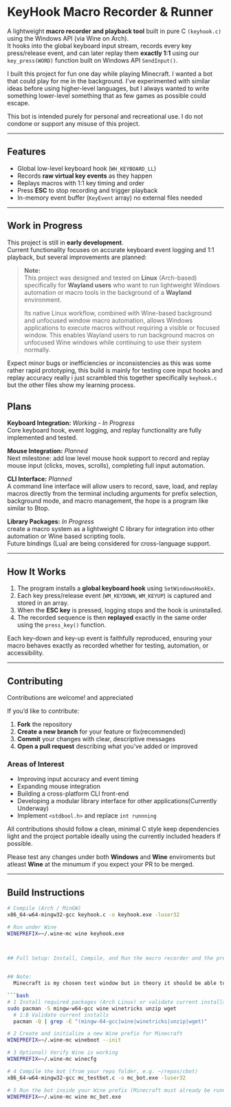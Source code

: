 # KeyHook Macro Recorder & Runner

A lightweight **macro recorder and playback tool** built in pure C `(keyhook.c)` using the Windows API (via Wine on Arch).  
It hooks into the global keyboard input stream, records every key press/release event, and can later replay them **exactly 1:1** using our `key_press(WORD)` function built on Windows API `SendInput()`.

I built this project for fun one day while playing Minecraft. I wanted a bot that could play for me in the background. I’ve experimented with similar ideas before using higher-level languages, but I always wanted to write something lower-level something that as few games as possible could escape.

This bot is intended purely for personal and recreational use. I do not condone or support any misuse of this project.


---

## Features

- Global low-level keyboard hook (`WH_KEYBOARD_LL`)
- Records **raw virtual key events** as they happen  
- Replays macros with 1:1 key timing and order  
- Press **ESC** to stop recording and trigger playback  
- In-memory event buffer (`KeyEvent` array) no external files needed  

---

##  Work in Progress

This project is still in **early development**.  
Current functionality focuses on accurate keyboard event logging and 1:1 playback, but several improvements are planned:

> **Note:**  
> This project was designed and tested on **Linux** (Arch-based) specifically for **Wayland users** who want to run lightweight Windows automation or macro tools in the background of a **Wayland** environment.  
>  
> Its native Linux workflow, combined with Wine-based background and unfocused window macro automation, allows Windows applications to execute macros without requiring a visible or focused window.
This enables Wayland users to run background macros on unfocused Wine windows while continuing to use their system normally.

Expect minor bugs or inefficiencies or inconsistencies as this was some rather rapid prototyping, this build is mainly for testing core input hooks and replay accuracy really i just scrambled this together specifically `keyhook.c` but the other files show my learning process.

## Plans

**Keyboard Integration:**  *Working - In Progress*  
Core keyboard hook, event logging, and replay functionality are fully implemented and tested.

**Mouse Integration:**  *Planned*  
Next milestone: add low level mouse hook support to record and replay mouse input (clicks, moves, scrolls), completing full input automation.

**CLI Interface:**  *Planned*  
A command line interface will allow users to record, save, load, and replay macros directly from the terminal including arguments for prefix selection, background mode, and macro management, the hope is a program like similar to Btop.

**Library Packages:**  *In Progress*  
create a macro system as a lightweight C library for integration into other automation or Wine based scripting tools.  
Future bindings (Lua) are being considered for cross-language support.

---

## How It Works

1. The program installs a **global keyboard hook** using `SetWindowsHookEx`.  
2. Each key press/release event (`WM_KEYDOWN`, `WM_KEYUP`) is captured and stored in an array.  
3. When the **ESC key** is pressed, logging stops and the hook is uninstalled.  
4. The recorded sequence is then **replayed** exactly in the same order using the `press_key()` function.  

Each key-down and key-up event is faithfully reproduced, ensuring your macro behaves exactly as recorded whether for testing, automation, or accessibility.


---
## Contributing

Contributions are welcome! and appreciated  


If you’d like to contribute:
1. **Fork** the repository  
2. **Create a new branch** for your feature or fix(recommended)  
3. **Commit** your changes with clear, descriptive messages  
4. **Open a pull request** describing what you’ve added or improved  

### Areas of Interest
- Improving input accuracy and event timing  
- Expanding mouse integration  
- Building a cross-platform CLI front-end  
- Developing a modular library interface for other applications(Currently Underway)  
- Implement `<stdbool.h>` and replace `int runnning`  

All contributions should follow a clean, minimal C style keep dependencies light and the project portable ideally using the currently included headers if possible.  

Please test any changes under both **Windows** and **Wine** enviroments but atleast **Wine** at the minumum if you expect your PR to be merged.


---

## Build Instructions

```bash
# Compile (Arch / MinGW)
x86_64-w64-mingw32-gcc keyhook.c -o keyhook.exe -luser32

# Run under Wine
WINEPREFIX=~/.wine-mc wine keyhook.exe

 

## Full Setup: Install, Compile, and Run the macro recorder and the press esc and let the bot do its work.


## Note:
  Minecraft is my chosen test window but in theory it should be able to interact with any windows application.

```bash
# 1 Install required packages (Arch Linux) or validate current installs 
sudo pacman -S mingw-w64-gcc wine winetricks unzip wget
  # 1:B Validate current installs
  pacman -Q | grep -E "(mingw-64-gcc|wine|winetricks|unzip|wget)"

# 2 Create and initialize a new Wine prefix for Minecraft
WINEPREFIX=~/.wine-mc wineboot --init

# 3 Optional) Verify Wine is working
WINEPREFIX=~/.wine-mc winecfg

# 4 Compile the bot (from your repo folder, e.g. ~/repos/cbot)
x86_64-w64-mingw32-gcc mc_testbot.c -o mc_bot.exe -luser32

# 5 Run the bot inside your Wine prefix (Minecraft must already be running)
WINEPREFIX=~/.wine-mc wine mc_bot.exe


